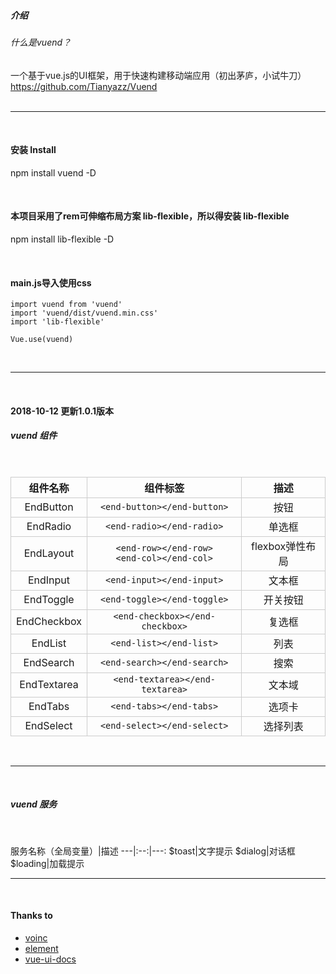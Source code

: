 ##### 介绍
###### 什么是vuend？
一个基于vue.js的UI框架，用于快速构建移动端应用（初出茅庐，小试牛刀）  
<a href="https://github.com/Tianyazz/Vuend">https://github.com/Tianyazz/Vuend</a>   
<br />
*****
<br />

#### 安装 Install
npm install vuend -D

<br />

#### 本项目采用了rem可伸缩布局方案 lib-flexible，所以得安装 lib-flexible
npm install lib-flexible -D

<br />

#### main.js导入使用css

``` javascriptimport Vue from 'vue'
import vuend from 'vuend'
import 'vuend/dist/vuend.min.css'
import 'lib-flexible'

Vue.use(vuend)
```
<br />

*****
<br />

#### 2018-10-12 更新1.0.1版本
##### vuend 组件
<br />

组件名称|组件标签|描述
---|:--:|---:
EndButton|`<end-button></end-button>`|按钮
EndRadio|`<end-radio></end-radio>`|单选框
EndLayout|`<end-row></end-row>`<br />`<end-col></end-col>`|flexbox弹性布局
EndInput|`<end-input></end-input>`|文本框
EndToggle|`<end-toggle></end-toggle>`|开关按钮
EndCheckbox|`<end-checkbox></end-checkbox>`|复选框
EndList|`<end-list></end-list>`|列表
EndSearch|`<end-search></end-search>`|搜索
EndTextarea|`<end-textarea></end-textarea>`|文本域
EndTabs|`<end-tabs></end-tabs>`|选项卡
EndSelect|`<end-select></end-select>`|选择列表
<br />

*****
<br />

##### vuend 服务
<br />

服务名称（全局变量）|描述
---|:--:|---:
$toast|文字提示
$dialog|对话框
$loading|加载提示
<br />

****
<br />

#### Thanks to
- [voinc](https://github.com/wangdahoo/vonic)
- [element](https://github.com/ElemeFE/element)
- [vue-ui-docs](https://github.com/kitorv/vue-ui-docs)

<style lang="scss" scoped>
@import '~global/global';
h5 {
  margin-bottom: $px10;
}
h6 {
  margin-bottom: $px10;
  font-size: $px24;
  font-weight: normal;
}
p {
  font-size: $px20;
}
code {
  background: $gray;
  padding: $px10 $px20;
  font-size: $px20;
}
table {
  width: 100%;
  thead {
    background: $gray;
  }
  th, td {
    padding: $px20;
    border: 1px solid #ccc;
    font-size: $px20;
    text-align: center !important;
    code {
      background: $gray;
      padding: px2rem(5px);
      @include radius;
      font-size: $px20;
    }
  }
  tr:nth-child(2n) {
    background: $gray;
  }
}
ul {
  padding-left: px2rem(50px);
  li {
    list-style: disc;
  }
}
</style>